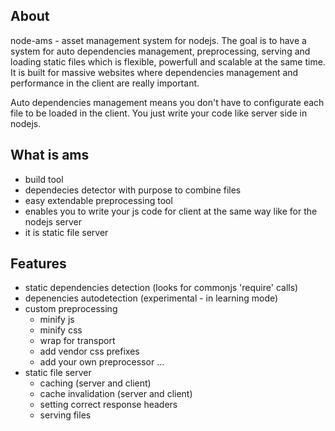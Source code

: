 ## About
node-ams - asset management system for nodejs. The goal is to have a system for auto 
dependencies management, preprocessing, serving and loading static files which is 
flexible, powerfull and scalable at the same time. 
It is built for massive websites where dependencies management and performance in the 
client are really important.

Auto dependencies management means you don't have to configurate each file to be loaded
in the client. You just write your code like server side in nodejs.

## What is ams

- build tool
- dependecies detector with purpose to combine files
- easy extendable preprocessing tool
- enables you to write your js code for client at the same way like for the nodejs server
- it is static file server


## Features
- static dependencies detection (looks for commonjs 'require' calls)
- depenencies autodetection (experimental - in learning mode)
- custom preprocessing
  - minify js
  - minify css
  - wrap for transport
  - add vendor css prefixes
  - add your own preprocessor ...
- static file server 
  - caching (server and client)
  - cache invalidation (server and client)
  - setting correct response headers
  - serving files